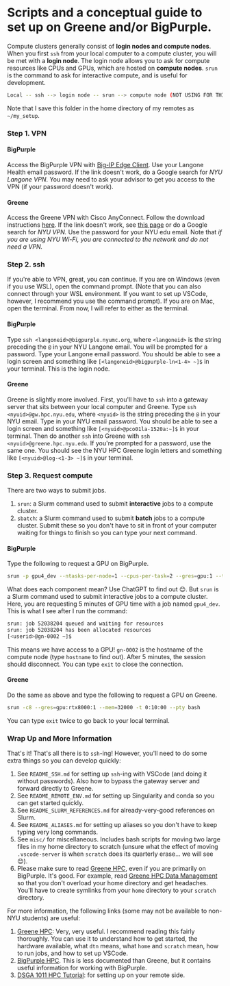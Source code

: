 # Scripts and a conceptual guide to set up on Greene and/or BigPurple.

Compute clusters generally consist of **login nodes and compute nodes**. When you first `ssh` from your local computer to a compute cluster, you will be met with a **login node**. The login node allows you to ask for compute resources like CPUs and GPUs, which are hosted on **compute nodes**. `srun` is the command to ask for interactive compute, and is useful for development.

```bash
Local -- ssh --> login node -- srun --> compute node (NOT USING FOR THIS COURSE)
```

Note that I save this folder in the home directory of my remotes as `~/my_setup`.

### Step 1. VPN

#### BigPurple
Access the BigPurple VPN with [Big-IP Edge Client](http://insidenyulmc.org/help-documentation/NYU-Langone-Advanced-Access-App). Use your Langone Health email password. If the link doesn't work, do a Google search for *NYU Langone VPN*. You may need to ask your advisor to get you access to the VPN (if your password doesn't work).

#### Greene
Access the Greene VPN with Cisco AnyConnect. Follow the download instructions [here](https://nyu.service-now.com/sp?id=search&spa=1&q=VPNMFA). If the link doesn't work, see [this page](https://www.nyu.edu/life/information-technology/infrastructure/network-services/vpn.html) or do a Google search for *NYU VPN.* Use the password for your NYU edu email. Note that *if you are using NYU Wi-Fi, you are connected to the network and do not need a VPN.*

### Step 2. ssh
If you're able to VPN, great, you can continue. If you are on Windows (even if you use WSL), open the command prompt. (Note that you can also connect through your WSL environment. If you want to set up VSCode, however, I recommend you use the command prompt). If you are on Mac, open the terminal. From now, I will refer to either as the terminal.

#### BigPurple
Type `ssh <langoneid>@bigpurple.nyumc.org`, where `<langoneid>` is the string preceding the `@` in your NYU Langone email. You will be prompted for a password. Type your Langone email password. You should be able to see a login screen and something like `[<langoneid>@bigpurple-ln<1-4> ~]$` in your terminal. This is the login node.

#### Greene
Greene is slightly more involved. First, you'll have to `ssh` into a gateway server that sits between your local computer and Greene. Type `ssh <nyuid>@gw.hpc.nyu.edu`, where `<nyuid>` is the string preceding the `@` in your NYU email. Type in your NYU email password. You should be able to see a login screen and something like `[<nyuid>@pco01la-1520a:~]$` in your terminal. Then do another `ssh` into Greene with `ssh <nyuid>@greene.hpc.nyu.edu`. If you're prompted for a password, use the same one. You should see the NYU HPC Greene login letters and something like `[<nyuid>@log-<1-3> ~]$` in your terminal.

### Step 3. Request compute

There are two ways to submit jobs.
1) `srun`: a Slurm command used to submit **interactive** jobs to a compute cluster.
2) `sbatch`: a Slurm command used to submit **batch** jobs to a compute cluster. Submit these so you don't have to sit in front of your computer waiting for things to finish so you can type your next command.

#### BigPurple
Type the following to request a GPU on BigPurple.

```bash
srun -p gpu4_dev --ntasks-per-node=1 --cpus-per-task=2 --gres=gpu:1 --time=00:05:00 --pty bash
```

What does each component mean? Use ChatGPT to find out 😊. But `srun` is a Slurm command used to submit interactive jobs to a compute cluster. Here, you are requesting 5 minutes of GPU time with a job named `gpu4_dev`. This is what I see after I run the command:

```bash
srun: job 52038204 queued and waiting for resources
srun: job 52038204 has been allocated resources
[<userid>@gn-0002 ~]$ 
```

This means we have access to a GPU! `gn-0002` is the hostname of the compute node (type `hostname` to find out). After 5 minutes, the session should disconnect. You can type `exit` to close the connection.

#### Greene

Do the same as above and type the following to request a GPU on Greene.
```bash
srun -c8 --gres=gpu:rtx8000:1 --mem=32000 -t 0:10:00 --pty bash
```

You can type `exit` twice to go back to your local terminal.

### Wrap Up and More Information
That's it! That's all there is to `ssh`-ing! However, you'll need to do some extra things so you can develop quickly:
1) See `README_SSH.md` for setting up `ssh`-ing with VSCode (and doing it without passwords). Also how to bypass the gateway server and forward directly to Greene.
2) See `README_REMOTE_ENV.md` for setting up Singularity and conda so you can get started quickly. 
3) See `README_SLURM_REFERENCES.md` for already-very-good references on Slurm.
4) See `README_ALIASES.md` for setting up aliases so you don't have to keep typing very long commands.
5) See `misc/` for miscellaneous. Includes bash scripts for moving two large files in my home directory to scratch (unsure what the effect of moving `.vscode-server` is when `scratch` does its quarterly erase... we will see 😊).
6) Please make sure to read [Greene HPC](https://sites.google.com/nyu.edu/nyu-hpc/hpc-systems/greene), even if you are primarily on BigPurple. It's good. For example, read [Greene HPC Data Management](https://sites.google.com/nyu.edu/nyu-hpc/hpc-systems/hpc-storage/data-management) so that you don't overload your home directory and get headaches. You'll have to create symlinks from your `home` directory to your `scratch` directory.

For more information, the following links (some may not be available to non-NYU students) are useful:
1) [Greene HPC](https://sites.google.com/nyu.edu/nyu-hpc/hpc-systems/greene): Very, very useful. I recommend reading this fairly thoroughly. You can use it to understand how to get started, the hardware available, what `dtn` means, what `home` and `scratch` mean, how to run jobs, and how to set up VSCode.
2) [BigPurple HPC](https://med.nyu.edu/research/scientific-cores-shared-resources/high-performance-computing-core). This is less documented than Greene, but it contains useful information for working with BigPurple.
3) [DSGA 1011 HPC Tutorial](https://colab.research.google.com/drive/1v0M4XwEPysR7_EnnyjMGAJlZBjYqqHWh?usp=sharing#scrollTo=KkG_1WrS9XA6): for setting up on your remote side.
